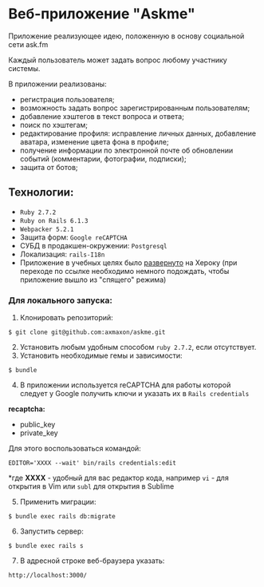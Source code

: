 Веб-приложение "Askme" 
===

Приложение реализующее идею, положенную в основу социальной сети ask.fm 

Каждый пользователь может задать вопрос любому участнику системы.

В приложении реализованы:
- регистрация пользователя;
- возможность задать вопрос зарегистрированным пользователям;
- добавление хэштегов в текст вопроса и ответа;
- поиск по хэштегам;
- редактирование профиля: исправление личных данных, добавление аватара, изменение цвета
фона в профиле; 
- получение информации по электронной почте об обновлении событий (комментарии, фотографии,
подписки);
- защита от ботов;

## Технологии:

- `Ruby 2.7.2`
- `Ruby on Rails 6.1.3`
- `Webpacker 5.2.1`
- Защита форм: `Google reCAPTCHA`
- СУБД в продакшен-окружении: `Postgresql`
- Локализация: `rails-I18n`
- Приложение в учебных целях было [развернуто](https://thequestioned.herokuapp.com/) на Хероку
(при переходе по ссылке необходимо немного подождать, чтобы приложение вышло из "спящего" 
режима)

### Для локального запуска:

1. Клонировать репозиторий:

```
$ git clone git@github.com:axmaxon/askme.git
```

2. Установить любым удобным способом `ruby 2.7.2`, если отсутствует.
3. Установить необходимые гемы и зависимости:

```
$ bundle
```
4. В приложении используется reCAPTCHA для работы которой следует у Google получить ключи
и указать их в `Rails credentials`

**recaptcha:**
- public_key
- private_key

Для этого воспользоваться командой:

```
EDITOR='XXXX --wait' bin/rails credentials:edit
```
*где **XXXX** - удобный для вас редактор кода, например `vi` - для открытия
в Vim или `subl` для открытия в Sublime

5. Применить миграции:

```
$ bundle exec rails db:migrate
```

6. Запустить сервер:

```
$ bundle exec rails s
```

7. В адресной строке веб-браузера указать:

```
http://localhost:3000/
```
